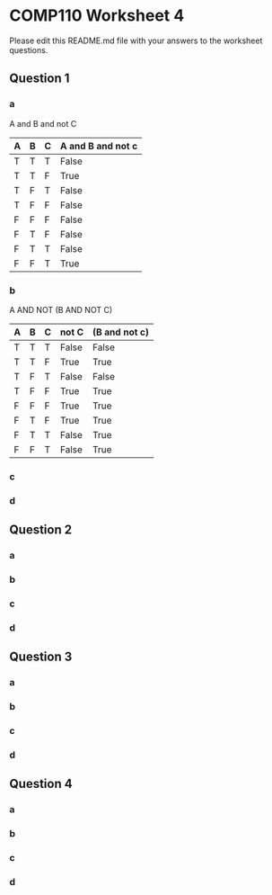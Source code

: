 # COMP110 Worksheet 4

Please edit this README.md file with your answers to the worksheet questions.

## Question 1

### a 
A and B and not C
	
| A | B | C | A and B and not c|
|---|---|---|---|
| T	| T	| T	|False|
| T	| T	| F	|True|
| T	| F	| T	|False|
| T	| F	| F	|False|
| F	| F	| F	|False|
| F	| T	| F	|False|
| F	| T	| T	|False|
| F	| F	| T	|True|

### b
A AND NOT (B AND NOT C)

| A | B | C | not C |  (B and not c)|
|---|---|---|---|---|
| T	| T	| T	| False	|False|
| T	| T	| F	| True	|True|
| T	| F	| T	| False	|False|
| T	| F	| F	| True	|True|
| F	| F	| F	| True	|True|
| F	| T	| F	| True	|True|
| F	| T	| T	| False	|True|
| F	| F	| T	| False	|True|

### c

### d

## Question 2

### a

### b

### c

### d

## Question 3

### a

### b

### c

### d

## Question 4

### a

### b

### c

### d

